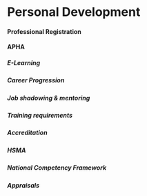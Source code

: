 # Personal Development

#### Professional Registration

**APHA**

##### E-Learning

##### Career Progression

##### Job shadowing & mentoring

##### Training requirements

##### Accreditation

##### HSMA

##### National Competency Framework

##### Appraisals
